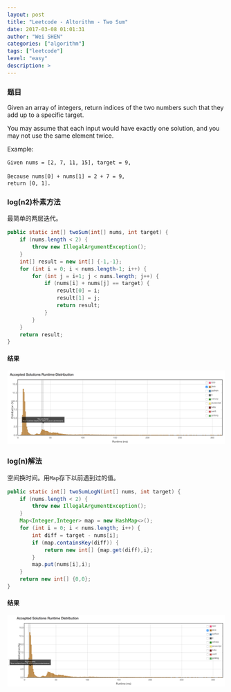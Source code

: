 ```yaml
---
layout: post
title: "Leetcode - Altorithm - Two Sum"
date: 2017-03-08 01:01:31
author: "Wei SHEN"
categories: ["algorithm"]
tags: ["leetcode"]
level: "easy"
description: >
---
```


### 题目
Given an array of integers, return indices of the two numbers such that they add up to a specific target.

You may assume that each input would have exactly one solution, and you may not use the same element twice.

Example:
```
Given nums = [2, 7, 11, 15], target = 9,

Because nums[0] + nums[1] = 2 + 7 = 9,
return [0, 1].
```

### log(n2)朴素方法
最简单的两层迭代。
```java
public static int[] twoSum(int[] nums, int target) {
    if (nums.length < 2) {
        throw new IllegalArgumentException();
    }
    int[] result = new int[] {-1,-1};
    for (int i = 0; i < nums.length-1; i++) {
        for (int j = i+1; j < nums.length; j++) {
            if (nums[i] + nums[j] == target) {
                result[0] = i;
                result[1] = j;
                return result;
            }
        }
    }
    return result;
}
```

#### 结果
![two-sum-1](/images/leetcode/two-sum-1.png)

### log(n)解法
空间换时间。用`Map`存下以前遇到过的值。

```java
public static int[] twoSumLogN(int[] nums, int target) {
    if (nums.length < 2) {
        throw new IllegalArgumentException();
    }
    Map<Integer,Integer> map = new HashMap<>();
    for (int i = 0; i < nums.length; i++) {
        int diff = target - nums[i];
        if (map.containsKey(diff)) {
            return new int[] {map.get(diff),i};
        }
        map.put(nums[i],i);
    }
    return new int[] {0,0};
}
```

#### 结果
![two-sum-2](/images/leetcode/two-sum-2.png)
